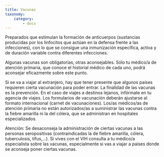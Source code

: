 ```yaml
---
title: Vacunas
taxonomy:
    category:
        - docs
---
```


Preparados que estimulan la formación de anticuerpos (sustancias producidas por los linfocitos que actúan en la defensa frente a las infecciones), con lo que se consigue una inmunización específica, activa y de duración variable contra diferentes infecciones.

Algunas vacunas son obligatorias, otras aconsejables. Sólo tu médico/a de atención primaria, que conoce el historial médico de cada uno, podrá aconsejar eficazmente sobre este punto.

Si se va a viajar al extranjero, hay que tener presente que algunos países requieren cierta vacunación para poder entrar. La finalidad de las vacunas es la prevención. En el caso de viajes a destinos lejanos, infórmate en tu agencia de viajes. Los formularios de vacunación deberán ajustarse al formato internacional (carnet de vacunaciones). Los/as médicos/as de atención primaria no están autorizados/as a suministrar las vacunas contra la fiebre amarilla ni la del cólera, que se administran en hospitales especializados.

Atención: Se desaconseja la administración de ciertas vacunas a las personas seropositivas (contraindicadas la de fiebre amarilla, cólera, tuberculosis, tifus,...). Si vives con el VIH consulta a tu médico/a especialista sobre las vacunas, especialmente si vas a viajar a países donde se aconseja poner ciertas vacunas.